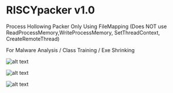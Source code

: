 # RISCYpacker v1.0
Process Hollowing Packer Only Using FileMapping
(Does NOT use ReadProcessMemory,WriteProcessMemory, SetThreadContext, CreateRemoteThread)

For Malware Analysis / Class Training / Exe Shrinking



![alt text](https://i.imgur.com/iQvKRzj.png)

![alt text](https://i.imgur.com/4svECNc.png)

![alt text](https://i.imgur.com/vvpZ4Pp.png)
